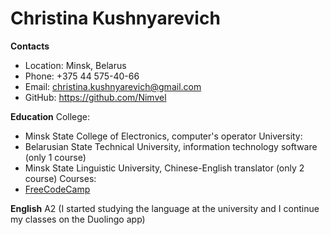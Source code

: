 # Christina Kushnyarevich

**Contacts**
* Location: Minsk, Belarus
* Phone: +375 44 575-40-66
* Email: christina.kushnyarevich@gmail.com
* GitHub: https://github.com/Nimvel

<!-- Краткая информация о себе (ваша цель и приоритеты, подчеркните свои сильные стороны, расскажите о своём опыте работы, если опыта работы нет, расскажите о своём стремлении учиться и узнавать новое)
Навыки (языки программирования, фреймворки, методологии, системы контроля версий и инструменты разработки, которыми вы владеете)
Примеры кода
Опыт работы. Junior Dev может перечислить учебные проекты с указанием использованных навыков и ссылками на исходный код. -->

**Education**
Сollege: 
* Minsk State College of Electronics, computer's operator
University: 
* Belarusian State Technical University, information technology software (only 1 course)
* Minsk State Linguistic University, Chinese-English translator (only 2 course)
Courses:
* [FreeCodeCamp](https://www.freecodecamp.org/)

**English**
A2 (I started studying the language at the university and I continue my classes on the Duolingo app)